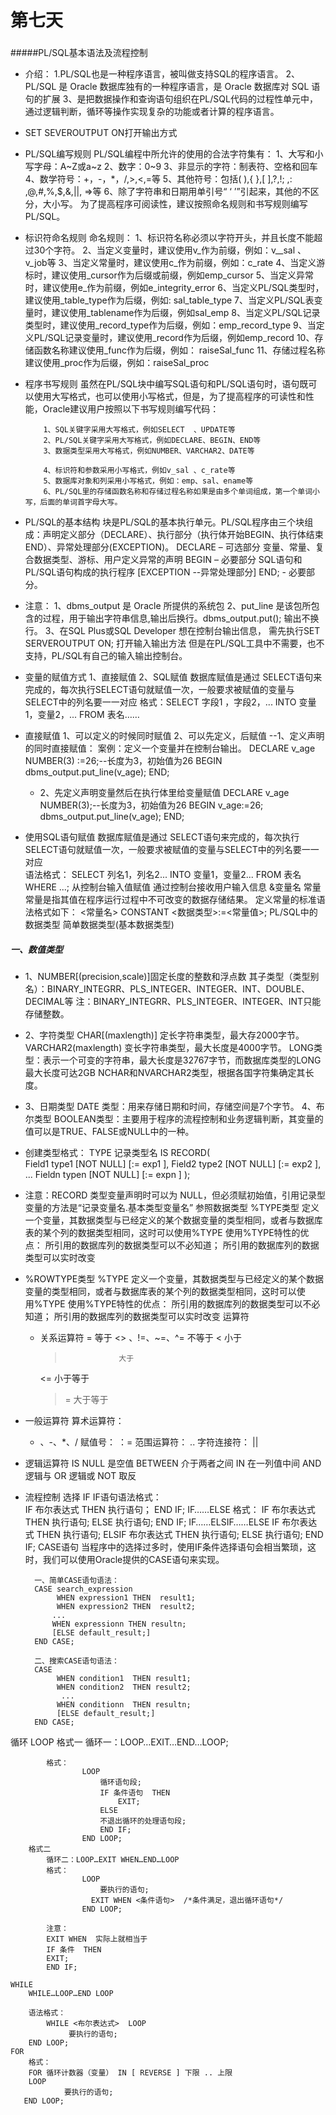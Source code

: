 # 第七天
###
#####PL/SQL基本语法及流程控制
- 介绍：
      1.PL/SQL也是一种程序语言，被叫做支持SQL的程序语言。
      2、PL/SQL 是 Oracle 数据库独有的一种程序语言，是 Oracle 数据库对 SQL 语句的扩展
      3、是把数据操作和查询语句组织在PL/SQL代码的过程性单元中，通过逻辑判断，循环等操作实现复杂的功能或者计算的程序语言。
- SET SEVEROUTPUT ON打开输出方式
- PL/SQL编写规则
  	PL/SQL编程中所允许的使用的合法字符集有：
  	1、大写和小写字母：A~Z或a~z
  	2、数字：0~9
  	3、非显示的字符：制表符、空格和回车
  	4、数学符号：+，-，*，/,>,<,=等
  	5、其他符号：包括( ),{ },[ ],?,!; ,: ,@,#,%,$,&,||, =>等
  	6、除了字符串和日期用单引号“ ‘ ’”引起来，其他的不区分，大小写。
  	为了提高程序可阅读性，建议按照命名规则和书写规则编写PL/SQL。
-	标识符命名规则
			命名规则：
			1、标识符名称必须以字符开头，并且长度不能超过30个字符。
			2、当定义变量时，建议使用v_作为前缀，例如：v__sal 、v_job等
			3、当定义常量时，建议使用c_作为前缀，例如：c_rate
			4、当定义游标时，建议使用_cursor作为后缀或前缀，例如emp_cursor
			5、当定义异常时，建议使用e_作为前缀，例如e_integrity_error
			6、当定义PL/SQL类型时，建议使用_table_type作为后缀，例如: sal_table_type
			7、当定义PL/SQL表变量时，建议使用_tablename作为后缀，例如sal_emp
			8、当定义PL/SQL记录类型时，建议使用_record_type作为后缀，例如：emp_record_type
			9、当定义PL/SQL记录变量时，建议使用_record作为后缀，例如emp_record
			10、存储函数名称建议使用_func作为后缀，例如： raiseSal_func
			11、存储过程名称建议使用_proc作为后缀，例如：raiseSal_proc
-	程序书写规则
			虽然在PL/SQL块中编写SQL语句和PL/SQL语句时，语句既可以使用大写格式，也可以使用小写格式，但是，为了提高程序的可读性和性能，Oracle建议用户按照以下书写规则编写代码：

			1、SQL关键字采用大写格式，例如SELECT  、UPDATE等
			2、PL/SQL关键字采用大写格式，例如DECLARE、BEGIN、END等
			3、数据类型采用大写格式，例如NUMBER、VARCHAR2、DATE等

			4、标识符和参数采用小写格式，例如v_sal 、c_rate等
			5、数据库对象和列采用小写格式，例如：emp、sal、ename等
			6、PL/SQL里的存储函数名称和存储过程名称如果是由多个单词组成，第一个单词小写，后面的单词首字母大写。
- PL/SQL的基本结构
		块是PL/SQL的基本执行单元。PL/SQL程序由三个块组成：声明定义部分（DECLARE）、执行部分（执行体开始BEGIN、执行体结束END）、异常处理部分(EXCEPTION)。
		DECLARE – 可选部分
			变量、常量、复合数据类型、游标、用户定义异常的声明
		BEGIN – 必要部分
			SQL语句和PL/SQL语句构成的执行程序
	  [EXCEPTION
		--异常处理部分]
		END; - 必要部分。

-	注意：
         1、dbms_output 是 Oracle 所提供的系统包
    	  2、put_line 是该包所包含的过程，用于输出字符串信息,输出后换行。dbms_output.put(); 输出不换行。
    	  3、在SQL Plus或SQL Developer 想在控制台输出信息，
		需先执行SET SERVEROUTPUT ON; 打开输入输出方法
		但是在PL/SQL工具中不需要，也不支持，PL/SQL有自己的输入输出控制台。
- 变量的赋值方式 1、直接赋值 	2、SQL赋值
  	数据库赋值是通过 SELECT语句来完成的，每次执行SELECT语句就赋值一次，一般要求被赋值的变量与SELECT中的列名要一一对应
  	格式：SELECT  字段1 ，字段2，... INTO 变量1，变量2，...  FROM  表名……

- 	直接赋值
1、可以定义的时候同时赋值
2、可以先定义，后赋值
--1、定义声明的同时直接赋值：
案例：定义一个变量并在控制台输出。
		  DECLARE
			v_age  NUMBER(3) :=26;--长度为3，初始值为26
		  BEGIN
			dbms_output.put_line(v_age);
		  END;

	- 2、先定义声明变量然后在执行体里给变量赋值
		 DECLARE
				v_age  NUMBER(3);--长度为3，初始值为26
			  BEGIN
			v_age:=26;
				dbms_output.put_line(v_age);
			  END;

-	使用SQL语句赋值
		数据库赋值是通过 SELECT语句来完成的，每次执行SELECT语句就赋值一次，一般要求被赋值的变量与SELECT中的列名要一一对应		
		语法格式：
		SELECT 列名1，列名2... INTO 变量1，变量2...  FROM  表名  WHERE ...;
	从控制台输入值赋值
		通过控制台接收用户输入信息  &变量名
常量
	常量是指其值在程序运行过程中不可改变的数据存储结果。
	定义常量的标准语法格式如下：
	<常量名> CONSTANT <数据类型>:=<常量值>;
	PL/SQL中的数据类型
		简单数据类型(基本数据类型)
##### 一、数值类型
- 1、NUMBER[(precision,scale)]固定长度的整数和浮点数
其子类型（类型别名）：BINARY_INTEGRR、PLS_INTEGER、INTEGER、INT、DOUBLE、DECIMAL等
注：BINARY_INTEGRR、PLS_INTEGER、INTEGER、INT只能存储整数。
- 2、字符类型
CHAR[(maxlength)] 定长字符串类型，最大存2000字节。
VARCHAR2(maxlength) 变长字符串类型，最大长度是4000字节。
LONG类型：表示一个可变的字符串，最大长度是32767字节，而数据库类型的LONG最大长度可达2GB
NCHAR和NVARCHAR2类型，根据各国字符集确定其长度。
- 3、日期类型
DATE 类型：用来存储日期和时间，存储空间是7个字节。
4、布尔类型
BOOLEAN类型：主要用于程序的流程控制和业务逻辑判断，其变量的值可以是TRUE、FALSE或NULL中的一种。
- 创建类型格式：
		TYPE 记录类型名 IS RECORD(  
				Field1 type1 [NOT NULL] [:= exp1 ],
				Field2 type2 [NOT NULL] [:= exp2 ], 
					...
				Fieldn typen [NOT NULL] [:= expn ]
		);
- 注意：RECORD 类型变量声明时可以为 NULL，但必须赋初始值，引用记录型变量的方法是“记录变量名.基本类型变量名”
		参照数据类型
%TYPE类型
		定义一个变量，其数据类型与已经定义的某个数据变量的类型相同，或者与数据库表的某个列的数据类型相同，这时可以使用%TYPE
	使用%TYPE特性的优点：
			所引用的数据库列的数据类型可以不必知道；
			所引用的数据库列的数据类型可以实时改变

- %ROWTYPE类型
%TYPE
定义一个变量，其数据类型与已经定义的某个数据变量的类型相同，或者与数据库表的某个列的数据类型相同，这时可以使用%TYPE
使用%TYPE特性的优点：
	所引用的数据库列的数据类型可以不必知道；
	所引用的数据库列的数据类型可以实时改变
运算符
	- 关系运算符
           =                  等于
  		<> 、!=、~=、^=  不等于
  		 <                 小于
  		 >                 大于
  		 <=             小于等于
  		 >=             大于等于
- 一般运算符
  	算术运算符：
  	+ 、-、*、/
  	赋值号：     ：=
  	范围运算符：   ..
  	字符连接符：  ||

- 逻辑运算符
		IS NULL    是空值
		BETWEEN  介于两者之间
		IN           在一列值中间
		AND         逻辑与
		OR            逻辑或
		NOT          取反
- 流程控制
选择
	IF
		IF语句语法格式：		
		IF 布尔表达式 THEN
			执行语句；
		END IF;
	IF……ELSE
		格式：
		IF 布尔表达式 THEN
			 执行语句;
		ELSE
			  执行语句;
		END IF;
	IF……ELSIF……ELSE
		IF 布尔表达式 THEN
			执行语句;
		ELSIF 布尔表达式 THEN
				执行语句;
		ELSE
				执行语句;
		END IF;
	CASE语句
		当程序中的选择过多时，使用IF条件选择语句会相当繁琐，这时，我们可以使用Oracle提供的CASE语句来实现。

		一、简单CASE语句语法：
		CASE search_expression
			 WHEN expression1 THEN  result1;
			 WHEN expression2 THEN  result2;
			...
			WHEN expressionn THEN resultn;
			[ELSE default_result;]
		END CASE;

		二、搜索CASE语句语法：
		CASE
			 WHEN condition1  THEN result1;
			 WHEN condition2  THEN result2;
			  ...
			 WHEN conditionn  THEN resultn;
			 [ELSE default_result;]
		END CASE;
循环
	LOOP
		格式一
			循环一：LOOP…EXIT…END…LOOP;

			格式：
					LOOP   
						循环语句段;
						IF 条件语句  THEN  
							EXIT;
						ELSE
						不退出循环的处理语句段;
						END IF;
					END LOOP;
		格式二
			循环二：LOOP…EXIT WHEN…END…LOOP
			格式：
					LOOP      
						要执行的语句;  
					  EXIT WHEN <条件语句>  /*条件满足，退出循环语句*/  
					END LOOP;

			注意：
			EXIT WHEN  实际上就相当于
			IF 条件  THEN
			EXIT;
			END IF;

	WHILE
		WHILE…LOOP…END LOOP

		语法格式：
			WHILE <布尔表达式>  LOOP    
				 要执行的语句;
		END LOOP;
	FOR
		格式：
		FOR 循环计数器（变量） IN [ REVERSE ] 下限 .. 上限
		LOOP   
				要执行的语句;
	   END LOOP;

